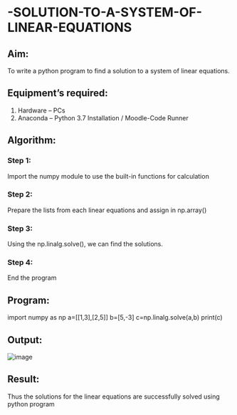 # -SOLUTION-TO-A-SYSTEM-OF-LINEAR-EQUATIONS
## Aim:
To write a python program to find a solution to a system of linear equations.
## Equipment’s required:
1. 	Hardware – PCs
2. 	Anaconda – Python 3.7 Installation / Moodle-Code Runner
## Algorithm:
### Step 1: 
Import the numpy module to use the built-in functions for calculation
### Step 2: 
Prepare the lists from each linear equations and assign in np.array()
### Step 3: 
Using the np.linalg.solve(), we can find the solutions.
### Step 4: 
End the program
## Program:
import numpy as np
a=[[1,3],[2,5]]
b=[5,-3]
c=np.linalg.solve(a,b)
print(c)
## Output:
![image](https://github.com/Harishragaventhira/-SOLUTION-TO-A-SYSTEM-OF-LINEAR-EQUATIONS/assets/145548269/1980c97f-4072-4835-ae67-1f3ae8c5b7b0)
## Result: 
Thus the solutions for the linear equations are successfully solved using python program

